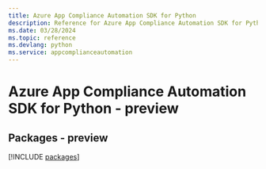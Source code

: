 ```yaml
---
title: Azure App Compliance Automation SDK for Python
description: Reference for Azure App Compliance Automation SDK for Python
ms.date: 03/28/2024
ms.topic: reference
ms.devlang: python
ms.service: appcomplianceautomation
---
```

# Azure App Compliance Automation SDK for Python - preview
## Packages - preview
[!INCLUDE [packages](app-compliance-automation-index.md)]
